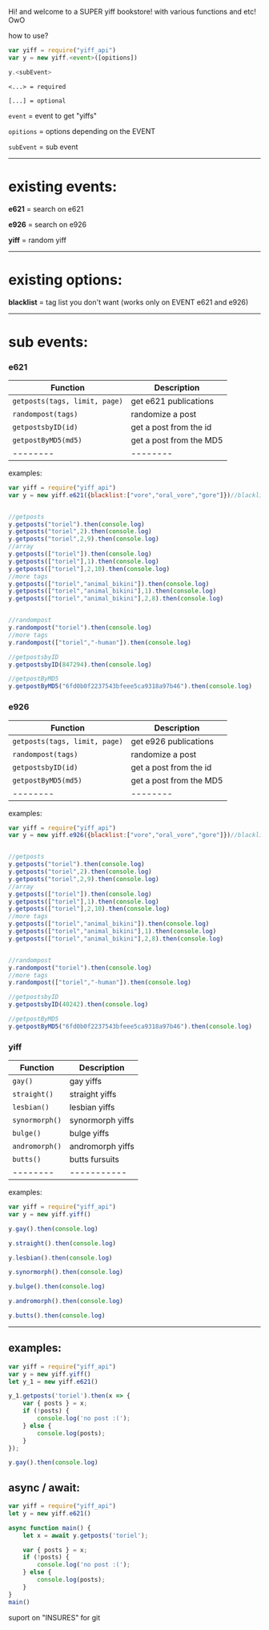 Hi!
and welcome to a SUPER yiff bookstore!
with various functions and etc!
OwO

how to use?

```js
var yiff = require("yiff_api")
var y = new yiff.<event>([opitions])

y.<subEvent>
```

`<...> = required`

`[...] = optional`

`event` = event to get "yiffs"

`opitions` = options depending on the EVENT

`subEvent` = sub event

----

# existing events:

**e621** = search on e621

**e926** = search on e926

**yiff** = random yiff

---

# existing options:

**blacklist** = tag list you don't want (works only on EVENT e621 and e926)

---

# sub events:

### e621
| Function | Description |
| -------- | ----------- |
| `getposts(tags, limit, page)` | get e621 publications |
| `randompost(tags)` | randomize a post |
| `getpostsbyID(id)` | get a post from the id |
| `getpostByMD5(md5)` | get a post from the MD5 |
| -------- | -------- |

examples:
```js
var yiff = require("yiff_api")
var y = new yiff.e621({blacklist:["vore","oral_vore","gore"]})//blacklist


//getposts
y.getposts("toriel").then(console.log)
y.getposts("toriel",2).then(console.log)
y.getposts("toriel",2,9).then(console.log)
//array
y.getposts(["toriel"]).then(console.log)
y.getposts(["toriel"],1).then(console.log)
y.getposts(["toriel"],2,10).then(console.log)
//more tags
y.getposts(["toriel","animal_bikini"]).then(console.log)
y.getposts(["toriel","animal_bikini"],1).then(console.log)
y.getposts(["toriel","animal_bikini"],2,8).then(console.log)


//randompost
y.randompost("toriel").then(console.log)
//more tags
y.randompost(["toriel","-human"]).then(console.log)

//getpostsbyID
y.getpostsbyID(847294).then(console.log)

//getpostByMD5
y.getpostByMD5("6fd0b0f2237543bfeee5ca9318a97b46").then(console.log)
```


### e926
| Function | Description |
| -------- | ----------- |
| `getposts(tags, limit, page)` | get e926 publications |
| `randompost(tags)` | randomize a post |
| `getpostsbyID(id)` | get a post from the id |
| `getpostByMD5(md5)` | get a post from the MD5 |
| -------- | -------- |

examples:
```js
var yiff = require("yiff_api")
var y = new yiff.e926({blacklist:["vore","oral_vore","gore"]})//blacklist


//getposts
y.getposts("toriel").then(console.log)
y.getposts("toriel",2).then(console.log)
y.getposts("toriel",2,9).then(console.log)
//array
y.getposts(["toriel"]).then(console.log)
y.getposts(["toriel"],1).then(console.log)
y.getposts(["toriel"],2,10).then(console.log)
//more tags
y.getposts(["toriel","animal_bikini"]).then(console.log)
y.getposts(["toriel","animal_bikini"],1).then(console.log)
y.getposts(["toriel","animal_bikini"],2,8).then(console.log)


//randompost
y.randompost("toriel").then(console.log)
//more tags
y.randompost(["toriel","-human"]).then(console.log)

//getpostsbyID
y.getpostsbyID(40242).then(console.log)

//getpostByMD5
y.getpostByMD5("6fd0b0f2237543bfeee5ca9318a97b46").then(console.log)
```

### yiff
| Function | Description |
| -------- | ----------- |
| `gay()` | gay yiffs |
| `straight()` | straight yiffs |
| `lesbian()` | lesbian yiffs |
| `synormorph()` | synormorph yiffs |
| `bulge()` | bulge yiffs |
| `andromorph()` | andromorph yiffs |
| `butts()` | butts fursuits |
| -------- | ----------- |

examples:
```js
var yiff = require("yiff_api")
var y = new yiff.yiff()

y.gay().then(console.log)

y.straight().then(console.log)

y.lesbian().then(console.log)

y.synormorph().then(console.log)

y.bulge().then(console.log)

y.andromorph().then(console.log)

y.butts().then(console.log)
```

---

## examples:
```js
var yiff = require("yiff_api")
var y = new yiff.yiff()
let y_1 = new yiff.e621()

y_1.getposts('toriel').then(x => {
	var { posts } = x;
	if (!posts) {
		console.log('no post :(');
	} else {
		console.log(posts);
	}
});

y.gay().then(console.log)
```

## async / await:
```js
var yiff = require("yiff_api")
let y = new yiff.e621()

async function main() {
	let x = await y.getposts('toriel');

	var { posts } = x;
	if (!posts) {
		console.log('no post :(');
	} else {
		console.log(posts);
	}
}
main()
```

suport on "INSURES" for git
